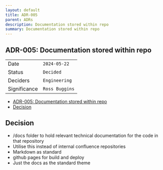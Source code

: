 ```yaml
---
layout: default
title: ADR-005
parent: ADRs
description: Documentation stored within repo
summary: Documentation stored within repo
---
```


## ADR-005: Documentation stored within repo

|              |                |
| ------------ | -------------- |
| Date         | `2024-05-22`   |
| Status       | `Decided`      |
| Deciders     | `Engineering`  |
| Significance | `Ross Buggins` |

- [ADR-005: Documentation stored within repo](#adr-005-documentation-stored-within-repo)
- [Decision](#decision)

## Decision

- /docs folder to hold relevant technical documentation for the code in that repository
- Utilise this instead of internal confluence repositories
- Markdown as standard
- github pages for build and deploy
- Just the docs as the standard theme
